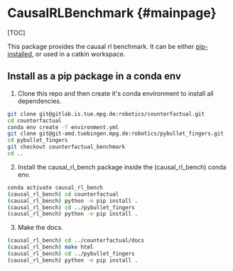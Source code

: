 # CausalRLBenchmark {#mainpage}

[TOC]

This package provides the causal rl benchmark. It can be either 
[pip-installed](#install-as-a-pip-package-in-a-conda-env),
or used in a catkin workspace.

## Install as a pip package in a conda env

1. Clone this repo and then create it's conda environment to install all dependencies.

  ```bash
  git clone git@gitlab.is.tue.mpg.de:robotics/counterfactual.git
  cd counterfactual
  conda env create -f environment.yml
  git clone git@git-amd.tuebingen.mpg.de:robotics/pybullet_fingers.git
  cd pybullet_fingers
  git checkout counterfactual_benchmark
  cd ..
  ```

2. Install the causal_rl_bench package inside the (causal_rl_bench) conda env.

  ```bash
  conda activate causal_rl_bench
  (causal_rl_bench) cd counterfactual
  (causal_rl_bench) python -m pip install .
  (causal_rl_bench) cd ../pybullet_fingers
  (causal_rl_bench) python -m pip install .
  ```

3. Make the docs.

  ```bash
  (causal_rl_bench) cd ../counterfactual/docs
  (causal_rl_bench) make html
  (causal_rl_bench) cd ../pybullet_fingers
  (causal_rl_bench) python -m pip install .
  ```

